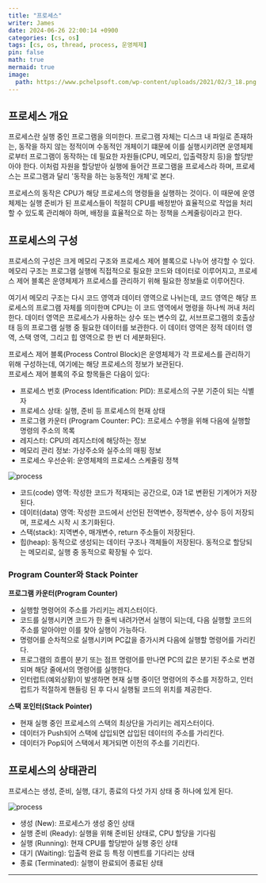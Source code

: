 ```yaml
---
title: "프로세스"
writer: James
date: 2024-06-26 22:00:14 +0900
categories: [cs, os]
tags: [cs, os, thread, process, 운영체제]
pin: false
math: true
mermaid: true
image:
  path: https://www.pchelpsoft.com/wp-content/uploads/2021/02/3_18.png
---
```


## 프로세스 개요

프로세스란 실행 중인 프로그램을 의미한다. 프로그램 자체는 디스크 내 파일로 존재하는, 동작을 하지 않는 정적이며 수동적인 개체이기 떄문에 이를 실행시키려면 운영체제로부터 프로그램이 동작하는 데 필요한 자원들(CPU, 메모리, 입출력장치 등)을 할당받아야 한다. 이처럼 자원을 할당받아 실행에 들어간 프로그램을 프로세스라 하며, 프로세스는 프로그램과 달리 '동작을 하는 능동적인 개체'로 본다.  

프로세스의 동작은 CPU가 해당 프로세스의 명령들을 실행하는 것이다. 이 때문에 운영체제는 실행 준비가 된 프로세스들이 적절히 CPU를 배정받아 효율적으로 작업을 처리할 수 있도록 관리해야 하며, 배정을 효율적으로 하는 정책을 스케줄링이라고 한다.  

## 프로세스의 구성 

프로세스의 구성은 크게 메모리 구조와 프로세스 제어 블록으로 나누어 생각할 수 있다. 메모리 구조는 프로그램 실행에 직접적으로 필요한 코드와 데이터로 이루어지고, 프로세스 제어 블록은 운영체제가 프로세스를 관리하기 위해 필요한 정보들로 이루어진다.  

여기서 메모리 구조는 다시 코드 영역과 데이터 영역으로 나뉘는데, 코드 영역은 해당 프로세스의 프로그램 자체를 의미한며 CPU는 이 코드 영역에서 명령을 하나씩 꺼내 처리한다. 데이터 영역은 프로세스가 사용하는 상수 또는 변수의 값, 서브프로그램의 호출상태 등의 프로그램 실행 중 필요한 데이터를 보관한다. 이 데이터 영역은 정적 데이터 영역, 스택 영역, 그리고 힙 영역으로 한 번 더 세분화된다.  

프로세스 제어 블록(Process Control Block)은 운영체제가 각 프로세스를 관리하기 위해 구성하는데, 여기에는 해당 프로세스의 정보가 보관된다.  
프로세스 제어 블록의 주요 항목들은 다음이 있다:  

- 프로세스 번호 (Process Identification: PID): 프로세스의 구분 기준이 되는 식별자
- 프로세스 상태: 실행, 준비 등 프로세스의 현재 상태
- 프로그램 카운터 (Program Counter: PC): 프로세스 수행을 위해 다음에 실행할 명령의 주소의 목록
- 레지스터: CPU의 레지스터에 해당하는 정보
- 메모리 관리 정보: 가상주소와 실주소의 매핑 정보
- 프로세스 우선순위: 운영체제의 프로세스 스케줄링 정책


![process](https://img1.daumcdn.net/thumb/R1280x0/?scode=mtistory2&fname=https%3A%2F%2Fblog.kakaocdn.net%2Fdn%2FcwDb8r%2FbtsjAwUVeqo%2FiUj7t2wypnkSL1kmHTwbFK%2Fimg.png)  

- 코드(code) 영역: 작성한 코드가 적재되는 공간으로, 0과 1로 변환된 기계어가 저장된다.  
- 데이터(data) 영역: 작성한 코드에서 선언된 전역변수, 정적변수, 상수 등이 저장되며, 프로세스 시작 시 초기화된다.  
- 스택(stack): 지역변수, 매개변수, return 주소들이 저장된다.  
- 힙(heap): 동적으로 생성되는 데이터 구조나 객체들이 저장된다. 동적으로 할당되는 메모리로, 실행 중 동적으로 확장될 수 있다.  

### Program Counter와 Stack Pointer 

**프로그램 카운터(Program Counter)**  
- 실행할 명령어의 주소를 가리키는 레지스터이다.
- 코드를 실행시키면 코드가 한 줄씩 내려가면서 실행이 되는데, 다음 실행할 코드의 주소를 알아야만 이를 찾아 실행이 가능하다. 
- 명령어를 순차적으로 실행시키며 PC값을 증가시켜 다음에 실행할 명령어를 가리킨다.  
- 프로그램의 흐름이 분기 또는 점프 명령어를 만나면 PC의 값은 분기된 주소로 변경되며 해당 줄에서의 명령어를 실행한다.  
- 인터럽트(예외상황)이 발생하면 현재 실행 중이던 명령어의 주소를 저장하고, 인터럽트가 적절하게 핸들링 된 후 다시 실행될 코드의 위치를 제공한다.  

**스택 포인터(Stack Pointer)**
- 현재 실행 중인 프로세스의 스택의 최상단을 가리키는 레지스터이다. 
- 데이터가 Push되어 스택에 삽입되면 삽입된 데이터의 주소를 가리킨다.  
- 데이터가 Pop되어 스택에서 제거되면 이전의 주소를 기리킨다.  

## 프로세스의 상태관리

프로세스는 생성, 준비, 실행, 대기, 종료의 다섯 가지 상태 중 하나에 있게 된다.  

![process](https://itwiki.kr/images/d/da/%ED%94%84%EB%A1%9C%EC%84%B8%EC%8A%A4_%EC%83%81%ED%83%9C%EC%A0%84%EC%9D%B4%EB%8F%84.png)  

- 생성 (New): 프로세스가 생성 중인 상태
- 실행 준비 (Ready): 실행을 위해 준비된 상태로, CPU 할당을 기다림
- 실행 (Running): 현재 CPU를 할당받아 실행 중인 상태
- 대기 (Waiting): 입출력 완료 등 특정 이벤트를 기다리는 상태
- 종료 (Terminated): 실행이 완료되어 종료된 상태

<hr>

